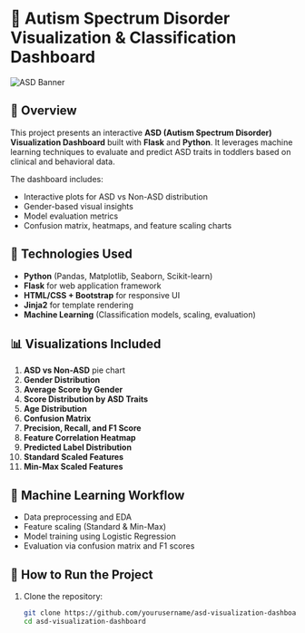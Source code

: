 # 🧠 Autism Spectrum Disorder Visualization & Classification Dashboard

![ASD Banner](https://www.embs.org/pulse/wp-content/uploads/sites/13/2024/09/pulse-september-3-using-ai-and-ml-to-predict-autism-768x432.jpg)

## 📌 Overview

This project presents an interactive **ASD (Autism Spectrum Disorder) Visualization Dashboard** built with **Flask** and **Python**. It leverages machine learning techniques to evaluate and predict ASD traits in toddlers based on clinical and behavioral data.

The dashboard includes:
- Interactive plots for ASD vs Non-ASD distribution
- Gender-based visual insights
- Model evaluation metrics
- Confusion matrix, heatmaps, and feature scaling charts

## 🧪 Technologies Used

- **Python** (Pandas, Matplotlib, Seaborn, Scikit-learn)
- **Flask** for web application framework
- **HTML/CSS + Bootstrap** for responsive UI
- **Jinja2** for template rendering
- **Machine Learning** (Classification models, scaling, evaluation)

## 📊 Visualizations Included

1. **ASD vs Non-ASD** pie chart
2. **Gender Distribution**
3. **Average Score by Gender**
4. **Score Distribution by ASD Traits**
5. **Age Distribution**
6. **Confusion Matrix**
7. **Precision, Recall, and F1 Score**
8. **Feature Correlation Heatmap**
9. **Predicted Label Distribution**
10. **Standard Scaled Features**
11. **Min-Max Scaled Features**

## 🧠 Machine Learning Workflow

- Data preprocessing and EDA
- Feature scaling (Standard & Min-Max)
- Model training using Logistic Regression
- Evaluation via confusion matrix and F1 scores

## 🚀 How to Run the Project

1. Clone the repository:
   ```bash
   git clone https://github.com/yourusername/asd-visualization-dashboard.git
   cd asd-visualization-dashboard
